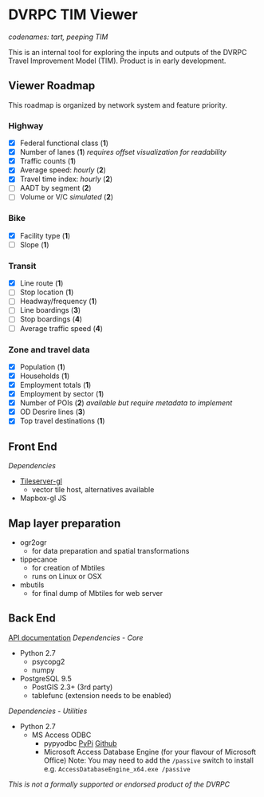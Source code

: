 # DVRPC TIM Viewer  
*codenames: tart, peeping TIM*

This is an internal tool for exploring the inputs and outputs of the DVRPC Travel Improvement Model (TIM). Product is in early development.

## Viewer Roadmap 
This roadmap is organized by network system and feature priority. 

### Highway
- [x] Federal functional class  (__1__)
- [x] Number of lanes  (__1__)  *requires offset visualization for readability*
- [x] Traffic counts  (__1__)
- [x] Average speed: *hourly*  (__2__)
- [x] Travel time index: *hourly*  (__2__)
- [ ] AADT by segment  (__2__)
- [ ] Volume or V/C *simulated*  (__2__)

### Bike
- [x] Facility type  (__1__)
- [ ] Slope  (__1__)

### Transit
- [x] Line route  (__1__)
- [ ] Stop location  (__1__)
- [ ] Headway/frequency  (__1__)
- [ ] Line boardings  (__3__)
- [ ] Stop boardings  (__4__)
- [ ] Average traffic speed  (__4__)

### Zone and travel data
- [x] Population  (__1__)
- [x] Households  (__1__)
- [x] Employment totals  (__1__)
- [x] Employment by sector  (__1__)
- [x] Number of POIs  (__2__)  *available but require metadata to implement*
- [x] OD Desrire lines  (__3__)
- [x] Top travel destinations  (__1__)

## Front End
*Dependencies*
* [Tileserver-gl](https://github.com/maptiler/tileserver-gl) 
    * vector tile host, alternatives available
* Mapbox-gl JS

## Map layer preparation
* ogr2ogr 
    * for data preparation and spatial transformations
* tippecanoe
    * for creation of Mbtiles
    * runs on Linux or OSX
* mbutils 
    * for final dump of Mbtiles for web server

## Back End
[API documentation](/api/README.md)
*Dependencies - Core*
* Python 2.7
    * psycopg2
    * numpy
* PostgreSQL 9.5
    * PostGIS 2.3+ (3rd party)
    * tablefunc (extension needs to be enabled)

*Dependencies - Utilities*
* Python 2.7
    * MS Access ODBC
        * pypyodbc [PyPi](https://pypi.python.org/pypi/pypyodbc) [Github](https://github.com/jiangwen365/pypyodbc)
        * Microsoft Access Database Engine (for your flavour of Microsoft Office)
            Note: You may need to add the `/passive` switch to install e.g. `AccessDatabaseEngine_x64.exe /passive`



_This is not a formally supported or endorsed product of the DVRPC_
